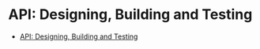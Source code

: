 # API: Designing, Building and Testing

- [API: Designing, Building and Testing](#api-designing-building-and-testing)
